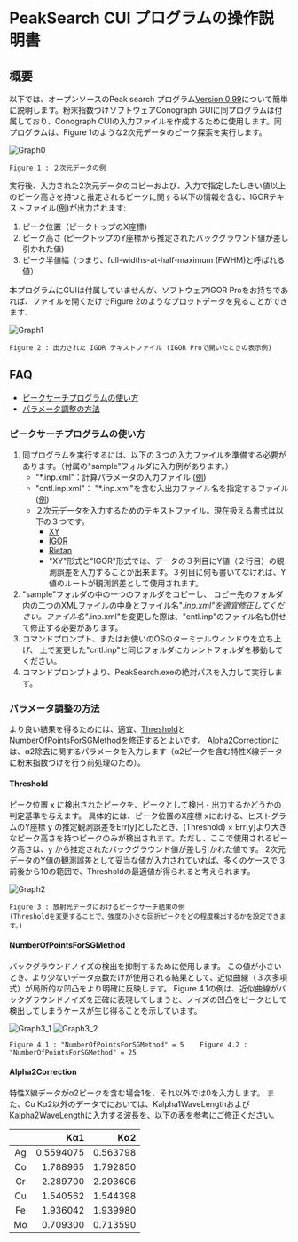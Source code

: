 # PeakSearch CUI プログラムの操作説明書
## 概要
以下では、オープンソースのPeak search プログラム[Version 0.99](https://github.com/arimuratak/PeakSearch/tree/main/PeakSearch0_9_99_win)について簡単に説明します。粉末指数づけソフトウェアConograph GUIに同プログラムは付属しており、Conograph CUIの入力ファイルを作成するために使用します。同プログラムは、Figure 1のような2次元データのピーク探索を実行します。

![Graph0](https://github.com/arimuratak/PeakSearch/assets/149344913/955ce5ea-31ed-41a0-85a7-79b028b8772f)
```
Figure 1 : ２次元データの例
```

実行後、入力された2次元データのコピーおよび、入力で指定したしきい値以上のピーク高さを持つと推定されるピークに関する以下の情報を含む、IGORテキストファイル([例](https://github.com/arimuratak/PeakSearch/blob/main/PeakSearch0_9_99_win/sample/sample1(CharacteristicXrays)/output/sample1_pks.histogramIgor))が出力されます:

1. ピーク位置（ピークトップのX座標）
1. ピーク高さ (ピークトップのY座標から推定されたバックグラウンド値が差し引かれた値)
1. ピーク半値幅（つまり、full-widths-at-half-maximum (FWHM)と呼ばれる値）

本プログラムにGUIは付属していませんが、ソフトウェアIGOR Proをお持ちであれば、ファイルを開くだけでFigure 2のようなプロットデータを見ることができます.

![Graph1](https://github.com/arimuratak/PeakSearch/assets/149344913/13c74545-501d-4ab6-ad24-64dc5f2056eb)
```
Figure 2 : 出力された IGOR テキストファイル (IGOR Proで開いたときの表示例)
```

## FAQ
- [ピークサーチプログラムの使い方](#ピークサーチプログラムの使い方)
- [パラメータ調整の方法](#パラメータ調整の方法)

### ピークサーチプログラムの使い方
1. 同プログラムを実行するには、以下の３つの入力ファイルを準備する必要があります。（付属の"sample"フォルダに入力例があります。）
    - "*.inp.xml"：計算パラメータの入力ファイル ([例](https://github.com/arimuratak/PeakSearch/blob/main/PeakSearch0_9_99_win/sample/sample1(CharacteristicXrays)/sample1.inp.xml))
    - "cntl.inp.xml"： "*.inp.xml"を含む入出力ファイル名を指定するファイル ([例](https://github.com/arimuratak/PeakSearch/blob/main/PeakSearch0_9_99_win/sample/sample1(CharacteristicXrays)/cntl.inp.xml))
    - ２次元データを入力するためのテキストファイル。現在扱える書式は以下の３つです。
        - [XY](https://github.com/arimuratak/PeakSearch/blob/main/PeakSearch0_9_99_win/sample/sample3(PF)/sample3.dat)
        - [IGOR](https://github.com/arimuratak/PeakSearch/blob/main/PeakSearch0_9_99_win/sample/sample2(TOF)/sample2.histogramIgor)
        - [Rietan](https://github.com/arimuratak/PeakSearch/blob/main/PeakSearch0_9_99_win/sample/sample1(CharacteristicXrays)/sample1.dat)
        - "XY"形式と"IGOR"形式では、データの３列目にY値（２行目）の観測誤差を入力することが出来ます。３列目に何も書いてなければ、Y値のルートが観測誤差として使用されます。
1. "sample"フォルダの中の一つのフォルダをコピーし、 コピー先のフォルダ内の二つのXMLファイルの中身とファイル名"*.inp.xml"を適宜修正してください。ファイル名"*.inp.xml"を変更した際は、"cntl.inp"のファイル名も併せて修正する必要があります。
1. コマンドプロンプト、またはお使いのOSのターミナルウィンドウを立ち上げ、 上で変更した"cntl.inp"と同じフォルダにカレントフォルダを移動してください。
1. コマンドプロンプトより、PeakSearch.exeの絶対パスを入力して実行します。

### パラメータ調整の方法
より良い結果を得るためには、適宜、[Threshold](#Threshold)と[NumberOfPointsForSGMethod](#NumberOfPointsForSGMethod)を修正するとよいです。
[Alpha2Correction](#Alpha2Correction)には、α2除去に関するパラメータを入力します（α2ピークを含む特性X線データに粉末指数づけを行う前処理のため）。

#### Threshold
ピーク位置 x に検出されたピークを、ピークとして検出・出力するかどうかの判定基準を与えます。
具体的には、ピーク位置のX座標 xにおける、ヒストグラムのY座標 y の推定観測誤差をErr[y]としたとき、(Threshold) × Err[y]より大きなピーク高さを持つピークのみが検出されます。ただし、ここで使用されるピーク高さは、y から推定されたバックグラウンド値が差し引かれた値です。
2次元データのY値の観測誤差として妥当な値が入力されていれば、多くのケースで 3 前後から10の範囲で、Thresholdの最適値が得られると考えられます。

![Graph2](https://github.com/arimuratak/PeakSearch/assets/149344913/779f565e-93b7-4ae5-9a71-d3ce0f006e83)
```
Figure 3 : 放射光データにおけるピークサーチ結果の例
(Thresholdを変更することで、強度の小さな回折ピークをどの程度検出するかを設定できます。)
```

#### NumberOfPointsForSGMethod
バックグラウンドノイズの検出を抑制するために使用します。
この値が小さいとき、より少ないデータ点数だけが使用される結果として、近似曲線（３次多項式）が局所的な凹凸をより明確に反映します。
Figure 4.1の例は、近似曲線がバックグラウンドノイズを正確に表現してしまうと、ノイズの凹凸をピークとして検出してしまうケースが生じ得ることを示しています。

![Graph3_1](https://github.com/arimuratak/PeakSearch/assets/149344913/63407928-75fb-4e35-9a1b-f1024efe10e4)
![Graph3_2](https://github.com/arimuratak/PeakSearch/assets/149344913/9b2fa360-512a-45a3-b1d5-443f6b01a26a)
```
Figure 4.1 : "NumberOfPointsForSGMethod" = 5	Figure 4.2 : "NumberOfPointsForSGMethod" = 25
```

#### Alpha2Correction
特性X線データがα2ピークを含む場合1を、それ以外では0を入力します。
また、Cu Kα2以外のデータでにおいては、Kalpha1WaveLengthおよびKalpha2WaveLengthに入力する波長を、以下の表を参考にご修正ください。

| | Kα1  | Kα2  |
|:---:|---:|---:|
|Ag|0.5594075 |0.563798
|Co|1.788965  |1.792850
|Cr|2.289700  |2.293606
|Cu|1.540562  |1.544398
|Fe|1.936042  |1.939980
|Mo|0.709300  |0.713590
